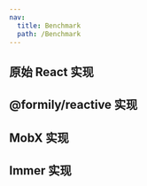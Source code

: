 ```yaml
---
nav:
  title: Benchmark
  path: /Benchmark
---
```


## 原始 React 实现

<code src="./origin.tsx"></code>

## @formily/reactive 实现

<code src="./formily.tsx"></code>

## MobX 实现

<code src="./mobx.tsx"></code>

## Immer 实现

<code src="./immer.tsx"></code>
